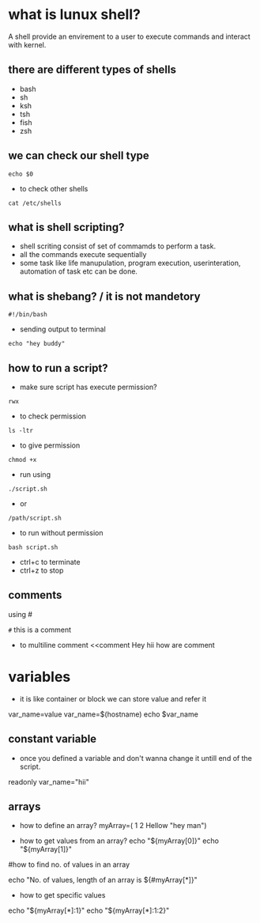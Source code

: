 # what is lunux shell?
A shell provide an envirement to a user to execute commands and interact with kernel.

## there are different types of shells 
- bash
- sh
- ksh 
- tsh
- fish
- zsh

## we can check our shell type 
```
echo $0
```
- to check other shells 
```
cat /etc/shells
```
## what is shell scripting?
- shell scriting consist of set of commamds to perform a task.
- all the commands execute sequentially
- some task like life manupulation, program execution, userinteration, automation of task etc can be done.

## what is shebang? / it is not mandetory
```
#!/bin/bash 
```

- sending output to terminal
```
echo "hey buddy"
```
## how to run a script?
- make sure script has execute permission?
```
rwx
```
- to check permission
```
ls -ltr
```
- to give permission
```
chmod +x
```
- run using 
```
./script.sh
```
- or
```
/path/script.sh
```
- to run without permission

```
bash script.sh
```

- ctrl+c to terminate 
- ctrl+z to stop 

## comments 
using #

`#` this is a comment

- to multiline comment
<<comment
Hey
hii
how
are
comment


# variables 
- it is like container or block we can store value and refer it

var_name=value
var_name=$(hostname)
echo $var_name


## constant variable 
- once you defined a variable and don't wanna change it untill end of the script.

readonly var_name="hii"

## arrays 
- how to define an array?
myArray=( 1 2 Hellow "hey man")

- how to get values from an array? 
echo "${myArray[0]}"
echo "${myArray[1]}"

#how to find no. of values in an array

echo "No. of values, length of an array is ${#myArray[*]}" 

- how to get specific values 

echo "${myArray[*]:1}"
echo "${myArray[*]:1:2}"

